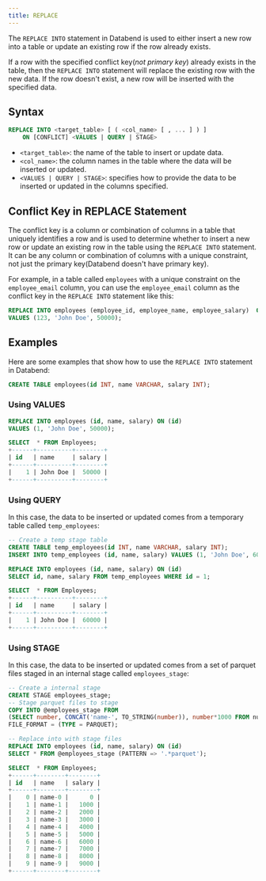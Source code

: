 ```yaml
---
title: REPLACE
---
```



The `REPLACE INTO` statement in Databend is used to either insert a new row into a table or update an existing row if the row already exists. 

If a row with the specified conflict key(*not primary key*) already exists in the table, then the `REPLACE INTO` statement will replace the existing row with the new data. If the row doesn't exist, a new row will be inserted with the specified data.

## Syntax

```sql
REPLACE INTO <target_table> [ ( <col_name> [ , ... ] ) ]
    ON [CONFLICT] <VALUES | QUERY | STAGE>
```
* `<target_table>`: the name of the table to insert or update data.
* `<col_name>`: the column names in the table where the data will be inserted or updated.
* `<VALUES | QUERY | STAGE>`: specifies how to provide the data to be inserted or updated in the columns specified.

## Conflict Key in REPLACE Statement

The conflict key is a column or combination of columns in a table that uniquely identifies a row and is used to determine whether to insert a new row or update an existing row in the table using the `REPLACE INTO` statement. It can be any column or combination of columns with a unique constraint, not just the primary key(Databend doesn't have primary key).

For example, in a table called `employees` with a unique constraint on the `employee_email` column, you can use the `employee_email` column as the conflict key in the `REPLACE INTO` statement like this:

```sql
REPLACE INTO employees (employee_id, employee_name, employee_salary)  ON (employee_email)
VALUES (123, 'John Doe', 50000);
```

## Examples

Here are some examples that show how to use the `REPLACE INTO` statement in Databend:

```sql
CREATE TABLE employees(id INT, name VARCHAR, salary INT);
```

### Using VALUES

```sql
REPLACE INTO employees (id, name, salary) ON (id)
VALUES (1, 'John Doe', 50000);
```

```sql
SELECT  * FROM Employees;
+------+----------+--------+
| id   | name     | salary |
+------+----------+--------+
|    1 | John Doe |  50000 |
+------+----------+--------+
```

### Using QUERY

In this case, the data to be inserted or updated comes from a temporary table called `temp_employees`:

```sql
-- Create a temp stage table
CREATE TABLE temp_employees(id INT, name VARCHAR, salary INT);
INSERT INTO temp_employees (id, name, salary) VALUES (1, 'John Doe', 60000);

REPLACE INTO employees (id, name, salary) ON (id)
SELECT id, name, salary FROM temp_employees WHERE id = 1;
```

```sql
SELECT  * FROM Employees;
+------+----------+--------+
| id   | name     | salary |
+------+----------+--------+
|    1 | John Doe |  60000 |
+------+----------+--------+
```

### Using STAGE

In this case, the data to be inserted or updated comes from a set of parquet files staged in an internal stage called `employees_stage`:
```sql
-- Create a internal stage
CREATE STAGE employees_stage;
-- Stage parquet files to stage
COPY INTO @employees_stage FROM 
(SELECT number, CONCAT('name-', TO_STRING(number)), number*1000 FROM numbers(10))
FILE_FORMAT = (TYPE = PARQUET);

-- Replace into with stage files
REPLACE INTO employees (id, name, salary) ON (id) 
SELECT * FROM @employees_stage (PATTERN => '.*parquet');
```

```sql
SELECT  * FROM Employees;
+------+--------+--------+
| id   | name   | salary |
+------+--------+--------+
|    0 | name-0 |      0 |
|    1 | name-1 |   1000 |
|    2 | name-2 |   2000 |
|    3 | name-3 |   3000 |
|    4 | name-4 |   4000 |
|    5 | name-5 |   5000 |
|    6 | name-6 |   6000 |
|    7 | name-7 |   7000 |
|    8 | name-8 |   8000 |
|    9 | name-9 |   9000 |
+------+--------+--------+
```